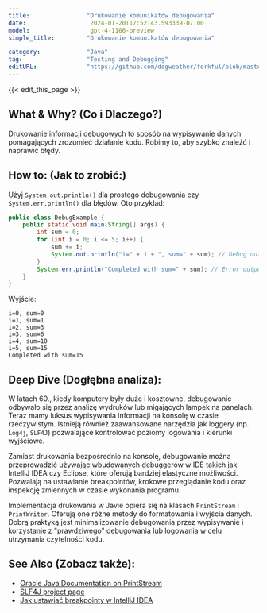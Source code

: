 ```yaml
---
title:                "Drukowanie komunikatów debugowania"
date:                  2024-01-20T17:52:43.593339-07:00
model:                 gpt-4-1106-preview
simple_title:         "Drukowanie komunikatów debugowania"

category:             "Java"
tag:                  "Testing and Debugging"
editURL:              "https://github.com/dogweather/forkful/blob/master/content/pl/java/printing-debug-output.md"
---
```


{{< edit_this_page >}}

## What & Why? (Co i Dlaczego?)
Drukowanie informacji debugowych to sposób na wypisywanie danych pomagających zrozumieć działanie kodu. Robimy to, aby szybko znaleźć i naprawić błędy.

## How to: (Jak to zrobić:)
Użyj `System.out.println()` dla prostego debugowania czy `System.err.println()` dla błędów. Oto przykład:

```java
public class DebugExample {
    public static void main(String[] args) {
        int sum = 0;
        for (int i = 0; i <= 5; i++) {
            sum += i;
            System.out.println("i=" + i + ", sum=" + sum); // Debug output
        }
        System.err.println("Completed with sum=" + sum); // Error output
    }
}
```

Wyjście:
```
i=0, sum=0
i=1, sum=1
i=2, sum=3
i=3, sum=6
i=4, sum=10
i=5, sum=15
Completed with sum=15
```

## Deep Dive (Dogłębna analiza):
W latach 60., kiedy komputery były duże i kosztowne, debugowanie odbywało się przez analizę wydruków lub migających lampek na panelach. Teraz mamy luksus wypisywania informacji na konsolę w czasie rzeczywistym. Istnieją również zaawansowane narzędzia jak loggery (np. `Log4j`, `SLF4J`) pozwalające kontrolować poziomy logowania i kierunki wyjściowe.

Zamiast drukowania bezpośrednio na konsolę, debugowanie można przeprowadzić używając wbudowanych debuggerów w IDE takich jak IntelliJ IDEA czy Eclipse, które oferują bardziej elastyczne możliwości. Pozwalają na ustawianie breakpointów, krokowe przeglądanie kodu oraz inspekcję zmiennych w czasie wykonania programu.

Implementacja drukowania w Javie opiera się na klasach `PrintStream` i `PrintWriter`. Oferują one różne metody do formatowania i wyjścia danych. Dobrą praktyką jest minimalizowanie debugowania przez wypisywanie i korzystanie z "prawdziwego" debugowania lub logowania w celu utrzymania czytelności kodu.

## See Also (Zobacz także):
- [Oracle Java Documentation on PrintStream](https://docs.oracle.com/javase/8/docs/api/java/io/PrintStream.html)
- [SLF4J project page](http://www.slf4j.org/)
- [Jak ustawiać breakpointy w IntelliJ IDEA](https://www.jetbrains.com/help/idea/using-breakpoints.html)
